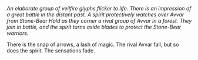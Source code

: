 <i> An elaborate group of veilfire glyphs flicker to life. There is an impression of a great battle in the distant past. A spirit protectively watches over Avvar from Stone-Bear Hold as they corner a rival group of Avvar in a forest. They join in battle, and the spirit turns aside blades to protect the Stone-Bear warriors. </i>

There is the snap of arrows, a lash of magic. The rival Avvar fall, but so does the spirit. The sensations fade.
